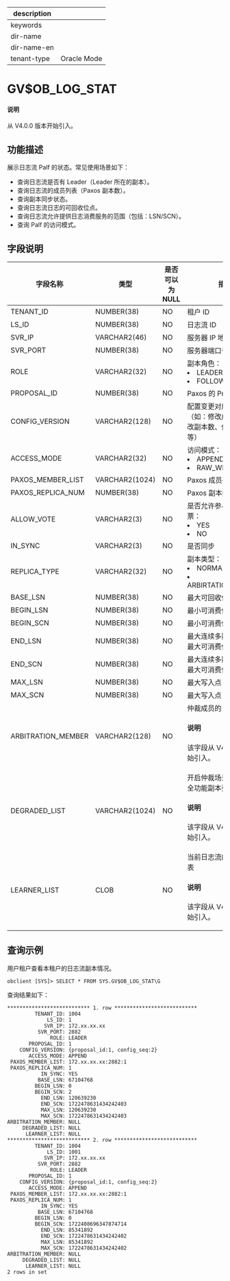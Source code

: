 |description||
|---|---|
|keywords||
|dir-name||
|dir-name-en||
|tenant-type|Oracle Mode|

# GV$OB_LOG_STAT

<main id="notice" type='explain'>
<h4>说明</h4>
<p>从 V4.0.0 版本开始引入。</p>
</main>

## 功能描述

展示日志流 Palf 的状态。常见使用场景如下：

* 查询日志流是否有 Leader（Leader 所在的副本）。
* 查询日志流的成员列表（Paxos 副本数）。
* 查询副本同步状态。
* 查询日志流日志的可回收位点。
* 查询日志流允许提供日志消费服务的范围（包括：LSN/SCN）。
* 查询 Palf 的访问模式。

## 字段说明

| 字段名称 | 类型 | 是否可以为 NULL | 描述 |
| --- | --- | --- | --- |
| TENANT_ID | NUMBER(38) | NO | 租户 ID |
| LS_ID | NUMBER(38) | NO | 日志流 ID |
| SVR_IP | VARCHAR2(46) | NO | 服务器 IP 地址 |
| SVR_PORT | NUMBER(38) | NO | 服务器端口号 |
| ROLE | VARCHAR2(32) | NO | 副本角色：<li>LEADER<li>FOLLOWER |
| PROPOSAL_ID | NUMBER(38) | NO | Paxos 的 Proposal ID |
| CONFIG_VERSION | VARCHAR2(128) | NO | 配置变更对应的版本号（如：修改成员列表、修改副本数、修改访问模式等） |
| ACCESS_MODE | VARCHAR2(32) | NO | 访问模式：<li>APPEND<li>RAW_WRITE |
| PAXOS_MEMBER_LIST | VARCHAR2(1024) | NO | Paxos 成员列表 |
| PAXOS_REPLICA_NUM | NUMBER(38) | NO | Paxos 副本数 |
| ALLOW_VOTE | VARCHAR2(3) | NO | 是否允许参与日志同步投票：<li>YES<li>NO |
| IN_SYNC           | VARCHAR2(3)    | NO   | 是否同步 |
| REPLICA_TYPE | VARCHAR2(32) | NO | 副本类型：<li>NORMAL_REPLICA<li>ARBIRTATION_REPLICA |
| BASE_LSN | NUMBER(38) | NO | 最大可回收位点 |
| BEGIN_LSN | NUMBER(38) | NO | 最小可消费位点（LSN） |
| BEGIN_SCN | NUMBER(38) | NO | 最小可消费位点（SCN） |
| END_LSN | NUMBER(38) | NO | 最大连续多数派的位点/最大可消费位点（LSN） |
| END_SCN | NUMBER(38) | NO | 最大连续多数派的位点/最大可消费位点（SCN） |
| MAX_LSN | NUMBER(38) | NO | 最大写入点（LSN） |
| MAX_SCN | NUMBER(38) | NO | 最大写入点（SCN） |
| ARBITRATION_MEMBER | VARCHAR2(128)    | NO | 仲裁成员的 Server 地址 <main id="notice" type='explain'><h4>说明</h4><p>该字段从 V4.1.0 版本开始引入。</p></main> |
| DEGRADED_LIST |VARCHAR2(1024) | NO | 开启仲裁场景下被降级的全功能副本列表 <main id="notice" type='explain'><h4>说明</h4><p>该字段从 V4.1.0 版本开始引入。</p></main> |
| LEARNER_LIST | CLOB| NO | 当前日志流的只读副本列表 <main id="notice" type='explain'><h4>说明</h4><p>该字段从 V4.2.0 版本开始引入。</p></main> |

## 查询示例

用户租户查看本租户的日志流副本情况。

```shell
obclient [SYS]> SELECT * FROM SYS.GV$OB_LOG_STAT\G
```

查询结果如下：

```shell
*************************** 1. row ***************************
         TENANT_ID: 1004
             LS_ID: 1
            SVR_IP: 172.xx.xx.xx
          SVR_PORT: 2882
              ROLE: LEADER
       PROPOSAL_ID: 1
    CONFIG_VERSION: {proposal_id:1, config_seq:2}
       ACCESS_MODE: APPEND
 PAXOS_MEMBER_LIST: 172.xx.xx.xx:2882:1
 PAXOS_REPLICA_NUM: 1
           IN_SYNC: YES
          BASE_LSN: 67104768
         BEGIN_LSN: 0
         BEGIN_SCN: 2
           END_LSN: 120639230
           END_SCN: 1722478631434242403
           MAX_LSN: 120639230
           MAX_SCN: 1722478631434242403
ARBITRATION_MEMBER: NULL
     DEGRADED_LIST: NULL
      LEARNER_LIST: NULL
*************************** 2. row ***************************
         TENANT_ID: 1004
             LS_ID: 1001
            SVR_IP: 172.xx.xx.xx
          SVR_PORT: 2882
              ROLE: LEADER
       PROPOSAL_ID: 1
    CONFIG_VERSION: {proposal_id:1, config_seq:2}
       ACCESS_MODE: APPEND
 PAXOS_MEMBER_LIST: 172.xx.xx.xx:2882:1
 PAXOS_REPLICA_NUM: 1
           IN_SYNC: YES
          BASE_LSN: 67104768
         BEGIN_LSN: 0
         BEGIN_SCN: 1722408696347874714
           END_LSN: 85341892
           END_SCN: 1722478631434242402
           MAX_LSN: 85341892
           MAX_SCN: 1722478631434242402
ARBITRATION_MEMBER: NULL
     DEGRADED_LIST: NULL
      LEARNER_LIST: NULL
2 rows in set
```
